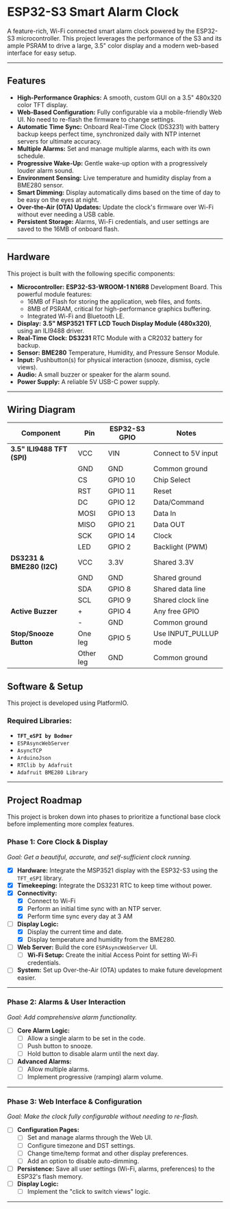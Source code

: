 # ESP32-S3 Smart Alarm Clock

A feature-rich, Wi-Fi connected smart alarm clock powered by the ESP32-S3 microcontroller. This project leverages the performance of the S3 and its ample PSRAM to drive a large, 3.5" color display and a modern web-based interface for easy setup.

<!-- ![Project Photo Placeholder](https://via.placeholder.com/600x400.png?text=ESP32-S3+Smart+Clock) -->

---

## Features

- **High-Performance Graphics:** A smooth, custom GUI on a 3.5" 480x320 color TFT display.
- **Web-Based Configuration:** Fully configurable via a mobile-friendly Web UI. No need to re-flash the firmware to change settings.
- **Automatic Time Sync:** Onboard Real-Time Clock (DS3231) with battery backup keeps perfect time, synchronized daily with NTP internet servers for ultimate accuracy.
- **Multiple Alarms:** Set and manage multiple alarms, each with its own schedule.
- **Progressive Wake-Up:** Gentle wake-up option with a progressively louder alarm sound.
- **Environment Sensing:** Live temperature and humidity display from a BME280 sensor.
- **Smart Dimming:** Display automatically dims based on the time of day to be easy on the eyes at night.
- **Over-the-Air (OTA) Updates:** Update the clock's firmware over Wi-Fi without ever needing a USB cable.
- **Persistent Storage:** Alarms, Wi-Fi credentials, and user settings are saved to the 16MB of onboard flash.

---

## Hardware

This project is built with the following specific components:

- **Microcontroller:** **ESP32-S3-WROOM-1 N16R8** Development Board. This powerful module features:
  - 16MB of Flash for storing the application, web files, and fonts.
  - 8MB of PSRAM, critical for high-performance graphics buffering.
  - Integrated Wi-Fi and Bluetooth LE.
- **Display:** **3.5" MSP3521 TFT LCD Touch Display Module (480x320)**, using an ILI9488 driver.
- **Real-Time Clock:** **DS3231** RTC Module with a CR2032 battery for backup.
- **Sensor:** **BME280** Temperature, Humidity, and Pressure Sensor Module.
- **Input:** Pushbutton(s) for physical interaction (snooze, dismiss, cycle views).
- **Audio:** A small buzzer or speaker for the alarm sound.
- **Power Supply:** A reliable 5V USB-C power supply.

---

## Wiring Diagram

| Component                  | Pin       | ESP32-S3 GPIO | Notes                 |
| -------------------------- | --------- | ------------- | --------------------- |
| **3.5" ILI9488 TFT (SPI)** | VCC       | VIN           | Connect to 5V input   |
|                            | GND       | GND           | Common ground         |
|                            | CS        | GPIO 10       | Chip Select           |
|                            | RST       | GPIO 11       | Reset                 |
|                            | DC        | GPIO 12       | Data/Command          |
|                            | MOSI      | GPIO 13       | Data In               |
|                            | MISO      | GPIO 21       | Data OUT              |
|                            | SCK       | GPIO 14       | Clock                 |
|                            | LED       | GPIO 2        | Backlight (PWM)       |
| **DS3231 & BME280 (I2C)**  | VCC       | 3.3V          | Shared 3.3V           |
|                            | GND       | GND           | Shared ground         |
|                            | SDA       | GPIO 8        | Shared data line      |
|                            | SCL       | GPIO 9        | Shared clock line     |
| **Active Buzzer**          | +         | GPIO 4        | Any free GPIO         |
|                            | -         | GND           | Common ground         |
| **Stop/Snooze Button**     | One leg   | GPIO 5        | Use INPUT_PULLUP mode |
|                            | Other leg | GND           | Common ground         |

## Software & Setup

This project is developed using PlatformIO.

### Required Libraries:

- **`TFT_eSPI by Bodmer`**
- `ESPAsyncWebServer`
- `AsyncTCP`
- `ArduinoJson`
- `RTClib by Adafruit`
- `Adafruit BME280 Library`

<!-- ### Configuration

1.  On first boot, the clock will start a Wi-Fi Access Point (AP).
2.  Connect to the "ESP32-Clock-Setup" Wi-Fi network.
3.  Navigate to `192.168.4.1` in your browser.
4.  From the web UI, provide your home Wi-Fi credentials.
5.  The clock will restart, connect to your network, and begin normal operation. All further configuration can be done by accessing the clock's IP address on your local network. -->

---

## Project Roadmap

This project is broken down into phases to prioritize a functional base clock before implementing more complex features.

### Phase 1: Core Clock & Display

_Goal: Get a beautiful, accurate, and self-sufficient clock running._

- [x] **Hardware:** Integrate the MSP3521 display with the ESP32-S3 using the `TFT_eSPI` library.
- [x] **Timekeeping:** Integrate the DS3231 RTC to keep time without power.
- [x] **Connectivity:**
  - [x] Connect to Wi-Fi
  - [x] Perform an initial time sync with an NTP server.
  - [x] Perform time sync every day at 3 AM
- [ ] **Display Logic:**
  - [x] Display the current time and date.
  - [x] Display temperature and humidity from the BME280.
- [ ] **Web Server:** Build the core `ESPAsyncWebServer` UI.
  - [ ] **Wi-Fi Setup:** Create the initial Access Point for setting Wi-Fi credentials.
- [ ] **System:** Set up Over-the-Air (OTA) updates to make future development easier.

---

### Phase 2: Alarms & User Interaction

_Goal: Add comprehensive alarm functionality._

- [ ] **Core Alarm Logic:**
  - [ ] Allow a single alarm to be set in the code.
  - [ ] Push button to snooze.
  - [ ] Hold button to disable alarm until the next day.
- [ ] **Advanced Alarms:**
  - [ ] Allow multiple alarms.
  - [ ] Implement progressive (ramping) alarm volume.

---

### Phase 3: Web Interface & Configuration

_Goal: Make the clock fully configurable without needing to re-flash._

- [ ] **Configuration Pages:**
  - [ ] Set and manage alarms through the Web UI.
  - [ ] Configure timezone and DST settings.
  - [ ] Change time/temp format and other display preferences.
  - [ ] Add an option to disable auto-dimming.
- [ ] **Persistence:** Save all user settings (Wi-Fi, alarms, preferences) to the ESP32's flash memory.
- [ ] **Display Logic:**
  - [ ] Implement the "click to switch views" logic.

---
